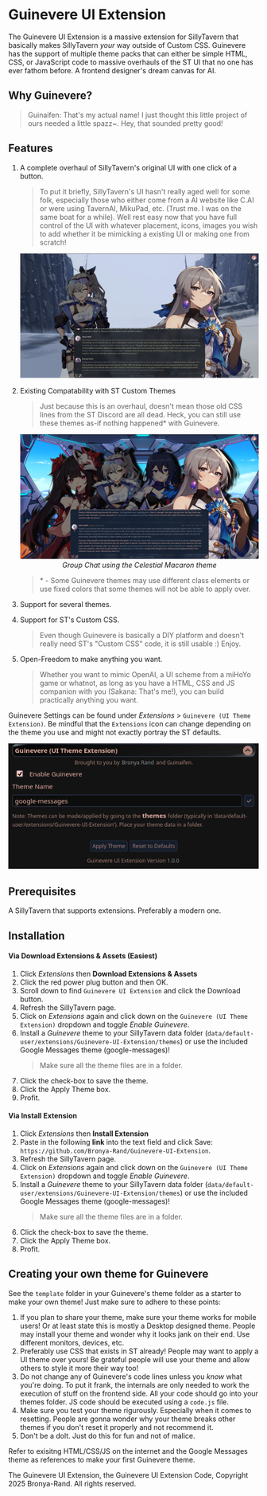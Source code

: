 # Guinevere UI Extension

The Guinevere UI Extension is a massive extension for SillyTavern that basically makes SillyTavern *your* way outside of Custom CSS. Guinevere has the support of multiple theme packs that can either be simple HTML, CSS, or JavaScript code to massive overhauls of the ST UI that no one has ever fathom before. A frontend designer's dream canvas for AI.

## Why Guinevere?

> Guinaifen: That's my actual name! I just thought this little project of ours needed a little spazz~. Hey, that sounded pretty good!

## Features

1. A complete overhaul of SillyTavern's original UI with one click of a button.
    > To put it briefly, SillyTavern's UI hasn't really aged well for some folk, especially those who either come from a AI website like C.AI or were using TavernAI, MikuPad, etc. (Trust me. I was on the same boat for a while). Well rest easy now that you have full control of the UI with whatever placement, icons, images you wish to add whether it be mimicking a existing UI or making one from scratch!

    <p align="center">
        <img src=".github/preview1.png" alt="Image Preview 1">
    </p>
2. Existing Compatability with ST Custom Themes 
    > Just because this is an overhaul, doesn't mean those old CSS lines from the ST Discord are all dead. Heck, you can still use these themes as-if nothing happened\* with Guinevere.

    <p align="center">
        <img src=".github/preview2.png" alt="Image Preview 2">
        <br>
        <em>Group Chat using the Celestial Macaron theme</em>
    </p>

    > \* - Some Guinevere themes may use different class elements or use fixed colors that some themes will not be able to apply over. 

3. Support for several themes.

4. Support for ST's Custom CSS.
    > Even though Guinevere is basically a DIY platform and doesn't really need ST's "Custom CSS" code, it is still usable :) Enjoy.
5. Open-Freedom to make anything you want.
    > Whether you want to mimic OpenAI, a UI scheme from a miHoYo game or whatnot, as long as you have a HTML, CSS and JS companion with you (Sakana: That's me!), you can build practically anything you want.

Guinevere Settings can be found under _Extensions_ > `Guinevere (UI Theme Extension)`. Be mindful that the `Extensions` icon can change depending on the theme you use and might not exactly portray the ST defaults.

<p align="center">
    <img src=".github/settings.png" alt="Settings">
    <br>
</p>

## Prerequisites

A SillyTavern that supports extensions. Preferably a modern one.

## Installation

#### Via Download Extensions & Assets (Easiest)

1. Click _Extensions_ then **Download Extensions & Assets**
2. Click the red power plug button and then OK.
3. Scroll down to find `Guinevere UI Extension` and click the Download button.
4. Refresh the SillyTavern page.
5. Click on _Extensions_ again and click down on the `Guinevere (UI Theme Extension)` dropdown and toggle _Enable Guinevere_.
6. Install a *Guinevere* theme to your SillyTavern data folder (`data/default-user/extensions/Guinevere-UI-Extension/themes`) or use the included Google Messages theme (google-messages)!
    > Make sure all the theme files are in a folder.
7. Click the check-box to save the theme.
8. Click the Apply Theme box.
9. Profit.

#### Via Install Extension

1. Click _Extensions_ then **Install Extension**
2. Paste in the following **link** into the text field and click Save: `https://github.com/Bronya-Rand/Guinevere-UI-Extension`.
3. Refresh the SillyTavern page.
4. Click on _Extensions_ again and click down on the `Guinevere (UI Theme Extension)` dropdown and toggle _Enable Guinevere_.
5. Install a *Guinevere* theme to your SillyTavern data folder (`data/default-user/extensions/Guinevere-UI-Extension/themes`) or use the included Google Messages theme (google-messages)!
    > Make sure all the theme files are in a folder.
6. Click the check-box to save the theme.
7. Click the Apply Theme box.
8. Profit.

## Creating your own theme for Guinevere

See the `template` folder in your Guinevere's theme folder as a starter to make your own theme! Just make sure to adhere to these points:

1. If you plan to share your theme, make sure your theme works for mobile users! Or at least state this is mostly a Desktop designed theme. People may install your theme and wonder why it looks jank on their end. Use different monitors, devices, etc.
2. Preferably use CSS that exists in ST already! People may want to apply a UI theme over yours! Be grateful people will use your theme and allow others to style it more their way too!
3. Do not change any of Guinevere's code lines unless you *know* what you're doing. To put it frank, the internals are only needed to work the execution of stuff on the frontend side. All your code should go into your themes folder. JS code should be executed using a `code.js` file.
4. Make sure you test your theme rigurously. Especially when it comes to resetting. People are gonna wonder why your theme breaks other themes if you don't reset it properly and not recommend it.
5. Don't be a dolt. Just do this for fun and not of malice.

Refer to exisitng HTML/CSS/JS on the internet and the Google Messages theme as references to make your first Guinevere theme.

The Guinevere UI Extension, the Guinevere UI Extension Code, Copyright 2025 Bronya-Rand. All rights reserved. 